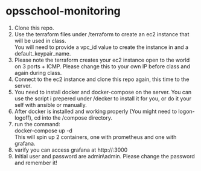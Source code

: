 # opsschool-monitoring

1. Clone this repo.
2. Use the terraform files under /terraform to create an ec2 instance that will be used in class.  
You will need to provide a vpc_id value to create the instance in and a default_keypair_name.
3. Please note the terraform creates your ec2 instance open to the world on 3 ports + ICMP. Please change this to your own IP before class and again during class.
4. Connect to the ec2 instance and clone this repo again, this time to the server.
5. You need to install docker and docker-compose on the server. You can use the script i prepered under /decker to install it for you, or do it your self with ansible or manually.
6. After docker is installed and working properly (You might need to logon-logoff), cd into the /compose directory.
7. run the command:  
docker-compose up -d  
This will spin up 2 containers, one with prometheus and one with grafana.
8. varify you can access grafana at http://<you-host-ip-address>:3000
9. Initial user and password are admin\admin. Please change the password and remember it!
